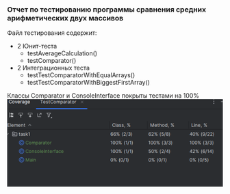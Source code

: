 ### Отчет по тестированию программы сравнения средних арифметических двух массивов

Файл тестирования содержит:
* 2 Юнит-теста
  * testAverageCalculation()
  * testComparator()
* 2 Интеграционных теста
  * testTestComparatorWithEqualArrays()
  * testTestComparatorWithBiggestFirstArray() 

Классы Comparator и ConsoleInterface покрыты тестами на 100% 
![img.png](img.png)